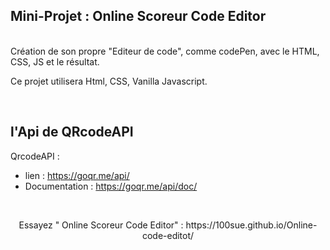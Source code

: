 
## Mini-Projet : Online Scoreur Code Editor ##



<br>
Création de son propre "Editeur de code", comme codePen, avec le HTML, CSS, JS et le résultat.


<br>

Ce projet utilisera Html, CSS, Vanilla Javascript.

<br>


 ## l'Api de QRcodeAPI ##
 QrcodeAPI :
 - lien : https://goqr.me/api/
 - Documentation : https://goqr.me/api/doc/
 
 <br>
 <p align="center">
 Essayez " Online Scoreur Code Editor" : https://100sue.github.io/Online-code-editot/
 </p>


 
